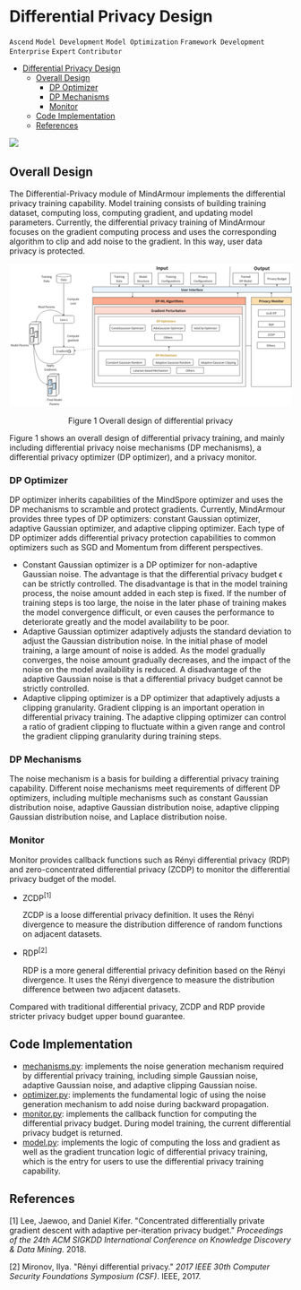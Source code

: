 ﻿# Differential Privacy Design

`Ascend` `Model Development` `Model Optimization` `Framework Development` `Enterprise` `Expert` `Contributor`

<!-- TOC -->

- [Differential Privacy Design](#differential-privacy-design)
    - [Overall Design](#overall-design)
        - [DP Optimizer](#dp-optimizer)
        - [DP Mechanisms](#dp-mechanisms)
        - [Monitor](#monitor)
    - [Code Implementation](#code-implementation)
    - [References](#references)

<!-- /TOC -->

<a href="https://gitee.com/mindspore/docs/blob/master/docs/mindarmour/docs/source_en/differential_privacy_design.md" target="_blank"><img src="https://gitee.com/mindspore/docs/raw/master/resource/_static/logo_source.png"></a>

## Overall Design

The Differential-Privacy module of MindArmour implements the differential privacy training capability. Model training consists of building training dataset, computing loss, computing gradient, and updating model parameters. Currently, the differential privacy training of MindArmour focuses on the gradient computing process and uses the corresponding algorithm to clip and add noise to the gradient. In this way, user data privacy is protected.

![dp_arch](./images/dp_arch.png)

<center>Figure 1 Overall design of differential privacy</center>

Figure 1 shows an overall design of differential privacy training, and mainly including differential privacy noise mechanisms (DP mechanisms), a differential privacy optimizer (DP optimizer), and a privacy monitor.

### DP Optimizer

DP optimizer inherits capabilities of the MindSpore optimizer and uses the DP mechanisms to scramble and protect gradients. Currently, MindArmour provides three types of DP optimizers: constant Gaussian optimizer, adaptive Gaussian optimizer, and adaptive clipping optimizer. Each type of DP optimizer adds differential privacy protection capabilities to common optimizers such as SGD and Momentum from different perspectives.

- Constant Gaussian optimizer is a DP optimizer for non-adaptive Gaussian noise. The advantage is that the differential privacy budget ϵ can be strictly controlled. The disadvantage is that in the model training process, the noise amount added in each step is fixed. If the number of training steps is too large, the noise in the later phase of training makes the model convergence difficult, or even causes the performance to deteriorate greatly and the model availability to be poor.
- Adaptive Gaussian optimizer adaptively adjusts the standard deviation to adjust the Gaussian distribution noise. In the initial phase of model training, a large amount of noise is added. As the model gradually converges, the noise amount gradually decreases, and the impact of the noise on the model availability is reduced. A disadvantage of the adaptive Gaussian noise is that a differential privacy budget cannot be strictly controlled.
- Adaptive clipping optimizer is a DP optimizer that adaptively adjusts a clipping granularity. Gradient clipping is an important operation in differential privacy training. The adaptive clipping optimizer can control a ratio of gradient clipping to fluctuate within a given range and control the gradient clipping granularity during training steps.

### DP Mechanisms

The noise mechanism is a basis for building a differential privacy training capability. Different noise mechanisms meet requirements of different DP optimizers, including multiple mechanisms such as constant Gaussian distribution noise, adaptive Gaussian distribution noise, adaptive clipping Gaussian distribution noise, and Laplace distribution noise.

### Monitor

Monitor provides callback functions such as Rényi differential privacy (RDP) and zero-concentrated differential privacy (ZCDP) to monitor the differential privacy budget of the model.

- ZCDP<sup>[1]</sup>

    ZCDP is a loose differential privacy definition. It uses the Rényi divergence to measure the distribution difference of random functions on adjacent datasets.

- RDP<sup>[2]</sup>

    RDP is a more general differential privacy definition based on the Rényi divergence. It uses the Rényi divergence to measure the distribution difference between two adjacent datasets.

Compared with traditional differential privacy, ZCDP and RDP provide stricter privacy budget upper bound guarantee.

## Code Implementation

- [mechanisms.py](https://gitee.com/mindspore/mindarmour/blob/master/mindarmour/privacy/diff_privacy/mechanisms/mechanisms.py): implements the noise generation mechanism required by differential privacy training, including simple Gaussian noise, adaptive Gaussian noise, and adaptive clipping Gaussian noise.
- [optimizer.py](https://gitee.com/mindspore/mindarmour/blob/master/mindarmour/privacy/diff_privacy/optimizer/optimizer.py): implements the fundamental logic of using the noise generation mechanism to add noise during backward propagation.
- [monitor.py](https://gitee.com/mindspore/mindarmour/blob/master/mindarmour/privacy/diff_privacy/monitor/monitor.py): implements the callback function for computing the differential privacy budget. During model training, the current differential privacy budget is returned.
- [model.py](https://gitee.com/mindspore/mindarmour/blob/master/mindarmour/privacy/diff_privacy/train/model.py): implements the logic of computing the loss and gradient as well as the gradient truncation logic of differential privacy training, which is the entry for users to use the differential privacy training capability.

## References

[1] Lee, Jaewoo, and Daniel Kifer. "Concentrated differentially private gradient descent with adaptive per-iteration privacy budget." *Proceedings of the 24th ACM SIGKDD International Conference on Knowledge Discovery & Data Mining*. 2018.

[2] Mironov, Ilya. "Rényi differential privacy." *2017 IEEE 30th Computer Security Foundations Symposium (CSF)*. IEEE, 2017.
